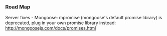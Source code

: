 ### Road Map

Server fixes - Mongoose: mpromise (mongoose's default promise library) is deprecated, plug in your own promise library instead: http://mongoosejs.com/docs/promises.html
